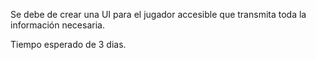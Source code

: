 Se debe de crear una UI para el jugador accesible que transmita toda la información necesaria.

Tiempo esperado de 3 dias.